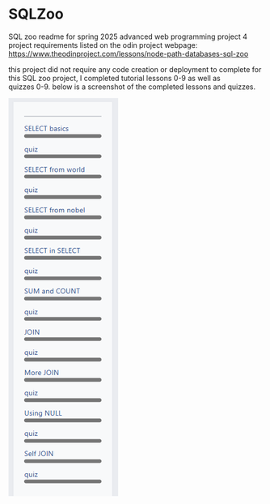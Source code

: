 # SQLZoo
SQL zoo readme for spring 2025 advanced web programming project 4
project requirements listed on the odin project webpage: <br>
https://www.theodinproject.com/lessons/node-path-databases-sql-zoo<br>

this project did not require any code creation or deployment to complete
for this SQL zoo project, I completed tutorial lessons 0-9 as well as <br>
quizzes 0-9. below is a screenshot of the completed lessons and quizzes.

![Image](completed.png) <br>
